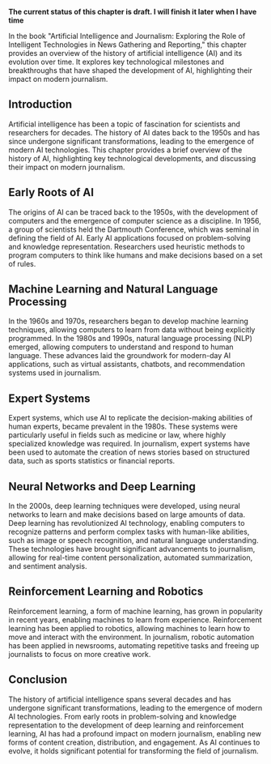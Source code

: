 **The current status of this chapter is draft. I will finish it later when I have time**

In the book "Artificial Intelligence and Journalism: Exploring the Role of Intelligent Technologies in News Gathering and Reporting," this chapter provides an overview of the history of artificial intelligence (AI) and its evolution over time. It explores key technological milestones and breakthroughs that have shaped the development of AI, highlighting their impact on modern journalism.

Introduction
------------

Artificial intelligence has been a topic of fascination for scientists and researchers for decades. The history of AI dates back to the 1950s and has since undergone significant transformations, leading to the emergence of modern AI technologies. This chapter provides a brief overview of the history of AI, highlighting key technological developments, and discussing their impact on modern journalism.

Early Roots of AI
-----------------

The origins of AI can be traced back to the 1950s, with the development of computers and the emergence of computer science as a discipline. In 1956, a group of scientists held the Dartmouth Conference, which was seminal in defining the field of AI. Early AI applications focused on problem-solving and knowledge representation. Researchers used heuristic methods to program computers to think like humans and make decisions based on a set of rules.

Machine Learning and Natural Language Processing
------------------------------------------------

In the 1960s and 1970s, researchers began to develop machine learning techniques, allowing computers to learn from data without being explicitly programmed. In the 1980s and 1990s, natural language processing (NLP) emerged, allowing computers to understand and respond to human language. These advances laid the groundwork for modern-day AI applications, such as virtual assistants, chatbots, and recommendation systems used in journalism.

Expert Systems
--------------

Expert systems, which use AI to replicate the decision-making abilities of human experts, became prevalent in the 1980s. These systems were particularly useful in fields such as medicine or law, where highly specialized knowledge was required. In journalism, expert systems have been used to automate the creation of news stories based on structured data, such as sports statistics or financial reports.

Neural Networks and Deep Learning
---------------------------------

In the 2000s, deep learning techniques were developed, using neural networks to learn and make decisions based on large amounts of data. Deep learning has revolutionized AI technology, enabling computers to recognize patterns and perform complex tasks with human-like abilities, such as image or speech recognition, and natural language understanding. These technologies have brought significant advancements to journalism, allowing for real-time content personalization, automated summarization, and sentiment analysis.

Reinforcement Learning and Robotics
-----------------------------------

Reinforcement learning, a form of machine learning, has grown in popularity in recent years, enabling machines to learn from experience. Reinforcement learning has been applied to robotics, allowing machines to learn how to move and interact with the environment. In journalism, robotic automation has been applied in newsrooms, automating repetitive tasks and freeing up journalists to focus on more creative work.

Conclusion
----------

The history of artificial intelligence spans several decades and has undergone significant transformations, leading to the emergence of modern AI technologies. From early roots in problem-solving and knowledge representation to the development of deep learning and reinforcement learning, AI has had a profound impact on modern journalism, enabling new forms of content creation, distribution, and engagement. As AI continues to evolve, it holds significant potential for transforming the field of journalism.
